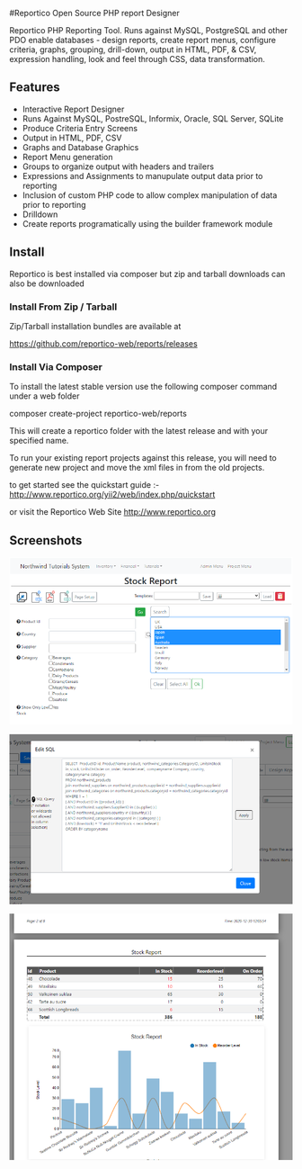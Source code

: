 #Reportico Open Source PHP report Designer

Reportico PHP Reporting Tool. Runs against MySQL, PostgreSQL and other PDO enable databases - 
design reports, create report menus, configure criteria, graphs, grouping, drill-down, output in HTML, PDF, & CSV, expression handling, look and feel through CSS, data transformation.

## Features

- Interactive Report Designer
- Runs Against MySQL, PostreSQL, Informix, Oracle, SQL Server, SQLite
- Produce Criteria Entry Screens
- Output in HTML, PDF, CSV
- Graphs and Database Graphics
- Report Menu generation
- Groups to organize output with headers and trailers
- Expressions and Assignments to manupulate output data prior to reporting
- Inclusion of custom PHP code to allow complex manipulation of data prior to reporting
- Drilldown
- Create reports programatically using the builder framework module

## Install

Reportico is best installed via composer but zip and tarball downloads can also be downloaded

### Install From Zip / Tarball

Zip/Tarball installation bundles are available at

https://github.com/reportico-web/reports/releases

### Install Via Composer

To install the latest stable version use the following composer command under a web folder

composer create-project reportico-web/reports <optional-installation-folder>

This will create a reportico folder with the latest release and with your specified name.

To run your existing report projects against this release, you will need to generate new project and move the xml files in from the old projects. 

to get started see the quickstart guide :-
http://www.reportico.org/yii2/web/index.php/quickstart

or visit the Reportico Web Site
http://www.reportico.org

## Screenshots

![Criteria Page](/assets/images/reportico_prepare.png?raw=true "Criteria Page")


![Edit Query Page](/assets/images/reportico_sql.png?raw=true "Edit Query Page")


![Report Output Page](/assets/images/reportico_output.png?raw=true "Report Output Page")
